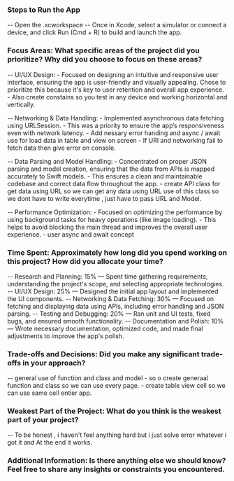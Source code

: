 ### Steps to Run the App

-- Open the .xcworkspace
-- Once in Xcode, select a simulator or connect a device, and click Run (Cmd + R) to build and launch the app.

### Focus Areas: What specific areas of the project did you prioritize? Why did you choose to focus on these areas?

-- UI/UX Design:
    - Focused on designing an intuitive and responsive user interface, ensuring the app is user-friendly 
    and visually appealing. Chose to prioritize this because it's key to user retention and overall app experience.
    - Also create constains so you test in any device and working horizontal and vertically.
    
-- Networking & Data Handling:
    - Implemented asynchronous data fetching using URLSession.
    - This was a priority to ensure the app’s responsiveness even with network latency.
    - Add nessary error handing and async / await use for load data in table and view on screen
    - If URl and networking fail to fetch data then give error on console.
    
-- Data Parsing and Model Handling:
    - Concentrated on proper JSON parsing and model creation, ensuring that the data from APIs is mapped accurately to Swift models. 
    - This ensures a clean and maintainable codebase and correct data flow throughout the app.
    - create API class for get data using URL so we can get any data using URL use of this class so we dont have to write everytime , just have to pass URL and Model.
    
-- Performance Optimization:
    - Focused on optimizing the performance by using background tasks for heavy operations (like image loading). 
    - This helps to avoid blocking the main thread and improves the overall user experience.
    - user async and await concept

### Time Spent: Approximately how long did you spend working on this project? How did you allocate your time?

-- Research and Planning: 15% 
    — Spent time gathering requirements, understanding the project's scope, and selecting appropriate technologies.
-- UI/UX Design: 25% 
    — Designed the initial app layout and implemented the UI components.
-- Networking & Data Fetching: 30%
    — Focused on fetching and displaying data using APIs, including error handling and JSON parsing.
-- Testing and Debugging: 20% 
    — Ran unit and UI tests, fixed bugs, and ensured smooth functionality.
-- Documentation and Polish: 10% 
    — Wrote necessary documentation, optimized code, and made final adjustments to improve the app's polish.
    

### Trade-offs and Decisions: Did you make any significant trade-offs in your approach?
-- general use of function and class and model
    - so o create generaal function and class so we can use every page.
    - create table view cell so we can use same cell entier app.

### Weakest Part of the Project: What do you think is the weakest part of your project?
-- To be honest , i haven't feel anything hard but i just solve error whatever i got it and At the end it works.

### Additional Information: Is there anything else we should know? Feel free to share any insights or constraints you encountered.

